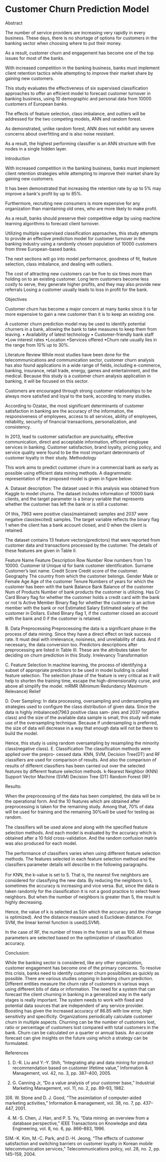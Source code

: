 # Customer Churn Prediction Model

Abstract

The number of service providers are increasing very rapidly in every business. These days, there is no shortage of options for customers in the banking sector when choosing where to put their money. 

As a result, customer churn and engagement has become one of the top issues for most of the banks.

With increased competition in the banking business, banks must implement client retention tactics while attempting to improve their market share by gaining new customers. 

This study evaluates the effectiveness of six supervised classification approaches to offer an efficient model to forecast customer turnover in banking business, using 10 demographic and personal data from 10000 customers of European banks. 

The effects of feature selection, class imbalance, and outliers will be addressed for the two competing models, ANN and random forest. 

As demonstrated, unlike random forest, ANN does not exhibit any severe concerns about overfitting and is also noise resistant. 

As a result, the highest performing classifier is an ANN structure with five nodes in a single hidden layer.







Introduction

With increased competition in the banking business, banks must implement client retention strategies while attempting to improve their market share by gaining new customers.

It has been demonstrated that increasing the retention rate by up to 5% may improve a bank's profit by up to 85%.

Furthermore, recruiting new consumers is more expensive for any organization than maintaining old ones, who are more likely to make profit.

As a result, banks should preserve their competitive edge by using machine learning algorithms to forecast client turnover. 

Utilizing multiple supervised classification approaches, this study attempts to provide an effective prediction model for customer turnover in the banking industry using a randomly chosen population of 10000 customers from three European-based banks.

The next sections will go into model performance, goodness of fit, feature selection, class imbalance, and dealing with outliers.

The cost of attracting new customers can be five to six times more than holding on to an existing customer.
Long term customers become less costly to serve, they generate higher profits, and they may also provide new referrals
Losing a customer usually leads to loss in profit for the bank.






 
Objectives
 
Customer churn has become a major concern at many banks since it is far more expensive to gain a new customer than it is to keep an existing one. 
 
A customer churn prediction model may be used to identify potential churners in a bank, allowing the bank to take measures to keep them from leaving.
• Availability of latest technology
• Customer-friendly bank staff
•Low interest rates
•Location
•Services offered
•Churn rate usually lies in the range from 10% up to 30%.
 
Literature Review
While most studies have been done for the telecommunications and communication sector, customer churn analysis has also found applications in a wide range of fields, including e-commerce, banking, insurance, retail trade, energy, games and entertainment, and the medical. Because this study is a customer churn analysis application in banking, it will be focused on this sector.  
 
Customers are encouraged through strong customer relationships to be always more satisfied and loyal to the bank, according to many studies.
 
According to Ozatac, the most significant determinants of customer satisfaction in banking are the accuracy of the information, the responsiveness of employees, access to all services, ability of employees, reliability, security of financial transactions, personalization, and consistency.

In 2013, lead to customer satisfaction are punctuality, effective communication, direct and acceptable information, efficient employee services in banking. Customer satisfaction, brand loyalty, pricing policy, and service quality were found to be the most important determinants of customer loyalty in their study.
Methodology
 
This work aims to predict customer churn in a commercial bank as early as possible using efﬁcient data mining methods. A diagrammatic representation of the proposed model is given in figure below:


 
A. Dataset description:
The dataset used in this analysis was obtained from Kaggle to model churns. The dataset includes information of 10000 bank clients, and the target parameter is a binary variable that represents whether the customer has left the bank or is still a customer. 
 
Of this, 7963 were positive class(maintained) samples and 2037 were negative class(excited) samples. The target variable reﬂects the binary ﬂag 1 when the client has a bank account closed, and 0 when the client is retained. 
 
The dataset contains 13 feature vectors(predictors) that were reported from customer data and transactions processed by the customer. The details of these features are given in Table II.
 
Feature Name
Feature Description
Row Number
Row numbers from 1 to 10000.
Customer Id
Unique id for bank customer identification.
Surname
Customer’s last name.
Credit Score
Credit score of the customer.
Geography
The country from which the customer belongs.
Gender
Male or Female
Age
Age of the customer
Tenure
Numbers of years for which the customer has been with the bank
Balance
Bank Balance of the customer
Num of Products
Number of bank products the customer is utilizing.
Has Cr Card
Binary flag for whether the customer holds a credit card with the bank or not
Is Active Member
Binary flag for whether the customer is an active member with the bank or not
Estimated Salary
Estimated salary of the customer in Dollars.
Exited
Binary flag 1, if the customer closed an account with the bank and 0 if the customer is retained.

 
B. Data Preprocessing
Preprocessing the data is a signiﬁcant phase in the process of data mining. Since they have a direct effect on task success rate. It must deal with irrelevance, noisiness, and unreliability of data. And if necessary, the data conversion too. Predictors descriptions after preprocessing are listed in Table III. These are the attributes taken for deciding on churn prediction in this Study.
Irrelevancy
Transformation
 
C. Feature Selection
In machine learning, the process of identifying a subset of appropriate predictors to be used in model building is called feature selection. The selection phase of the feature is very critical as it will help to shorten the training time, escape the high-dimensionality curse, and above all simplify the model.
mRMR (Minimum Redundancy Maximum Relevance)
Relief
 
D. Over Sampling: 
In data processing, oversampling and undersampling are strategies used to conﬁgure the class distribution of given data. Since the data is highly imbalanced(7963 positive class sam- ples and 2037 negative class) and the size of the available data sample is small, this study will make use of the oversampling technique. Because if undersampling is preferred, the size of data will decrease in a way that enough data will not be there to build the model. 
 
Hence, this study is using random oversampling by resampling the minority class(negative class).
E. Classification
The classiﬁcation methods were applied over the prepro- cessed data. KNN, SVM, Decision Tree(DT) and RF classiﬁers are used for comparison of results. And also the comparison of results of different classiﬁers has been carried out over the selected features by different feature selection methods.
k-Nearest Neighbor (KNN)
Support Vector Machine (SVM)
Decision Tree (DT)
Random Forest (RF)
 
Results: 
 
When the preprocessing of the data has been completed, the data will be in the operational form. And the 10 features which are obtained after preprocessing is taken for the remaining study. Among that, 70% of data will be used for training and the remaining 30%will be used for testing as random. 
 
The classiﬁers will be used alone and along with the speciﬁed feature selection methods. And each model is evaluated by the accuracy which is obtained after a 10 fold cross-validation. And the random confusion matrix was also produced for each model.
 
The performance of classiﬁers varies when using different feature selection methods. The features selected in each feature selection method and the classiﬁers parameter details will describe in the following paragraphs. 
 
For KNN, the k-value is set to 5. That is, the nearest ﬁve neighbors are considered for classifying the new data. By reducing the neighbors to 5, sometimes the accuracy is increasing and vice versa. But, since the data is taken randomly for the classiﬁcation it is not a good practice to select fewer neighbors. But when the number of neighbors is greater than 5, the result is highly decreasing. 
 
Hence, the value of k is selected as 5(in which the accuracy and the change is optimized). And the distance measure used is Euclidean distance. For SVM, the linear kernel function is used(LSVM). 
 
In the case of RF, the number of trees in the forest is set as 100. All these parameters are selected based on the optimization of classiﬁcation accuracy.
 
 
 
 
 
 
 
Conclusion:
 
While the banking sector is considered, like any other organization, customer engagement has become one of the primary concerns.
To resolve this crisis, banks need to identify customer churn possibilities as quickly as possible.
There are various studies ongoing in banking churn prediction. Different entities measure the churn rate of customers in various ways using different bits of data or information. 
The need for a system that can forecast the client churning in banking in a generalized way in the early stages is really important. 
The system needs to work with ﬁxed and potential data sources that are independent of any service provider.
Boosting has given the increased accuracy of 86.85 with low error, high sensitivity and speciﬁcity. Organizations periodically calculate customer churn in multiple aspects. 
Churning can be the number of customers lost, ratio or percentage of customers lost compared with total customers in the bank. 
Churn can be calculated on a quarter or annual basis. 
An accurate forecast can give insights on the future using which a strategy can be formulated.
 
 
 
 
 
 
 
 
 
 
 
References
1) D.-R. Liu and Y.-Y. Shih, “Integrating ahp and data mining for product recommendation based on customer lifetime value,” Information & Management, vol. 42, no. 3, pp. 387–400, 2005. 
 
2) G. Canning Jr, “Do a value analysis of your customer base,” Industrial Marketing Management, vol. 11, no. 2, pp. 89–93, 1982. 
 
3)R. W. Stone and D. J. Good, “The assimilation of computer-aided marketing activities,” Information & management, vol. 38, no. 7, pp. 437–447, 2001.
 
4) M.-S. Chen, J. Han, and P. S. Yu, “Data mining: an overview from a database perspective,” IEEE Transactions on Knowledge and data Engineering, vol. 8, no. 6, pp. 866–883, 1996. 
 
5)M.-K. Kim, M.-C. Park, and D.-H. Jeong, “The effects of customer satisfaction and switching barriers on customer loyalty in Korean mobile telecommunication services,” Telecommunications policy, vol. 28, no. 2, pp. 145–159, 2004.
